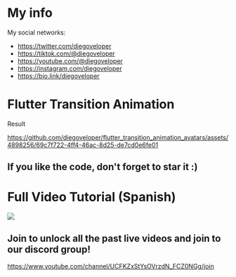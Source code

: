 # My info

My social networks:

- https://twitter.com/diegoveloper
- https://tiktok.com/@diegoveloper
- https://youtube.com/@diegoveloper
- https://instagram.com/diegoveloper
- https://bio.link/diegoveloper


# Flutter Transition Animation

Result




https://github.com/diegoveloper/flutter_transition_animation_avatars/assets/4898256/69c7f722-4ff4-46ac-8d25-de7cd0e6fe01




## If you like the code, don't forget to star it :)

# Full Video Tutorial (Spanish)

[![](http://img.youtube.com/vi/gzfydY56Er8/0.jpg)](https://www.youtube.com/watch?v=gzfydY56Er8 )

## Join to unlock all the past live videos and join to our discord group!

https://www.youtube.com/channel/UCFKZxStYsOVrzdN_FCZ0NGg/join



